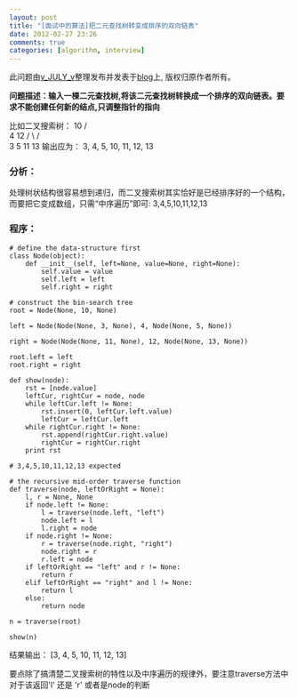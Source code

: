 ```yaml
---
layout: post
title: "[面试中的算法]把二元查找树转变成排序的双向链表"
date: 2012-02-27 23:26
comments: true
categories: [algorithm, interview]
---
```

此问题由[v\_JULY\_v](http://blog.csdn.net/v_JULY_v/article/details/6050133)整理发布并发表于[blog](http://blog.csdn.net/v_JULY_v)上, 版权归原作者所有。

**问题描述：输入一棵二元查找树,将该二元查找树转换成一个排序的双向链表。要求不能创建任何新的结点,只调整指针的指向**

比如二叉搜索树：
           10
          /   \
        4      12
       / \    /  \
      3   5 11    13
输出应为： 3, 4, 5, 10, 11, 12, 13

### 分析：
处理树状结构很容易想到递归，而二叉搜索树其实恰好是已经排序好的一个结构，而要把它变成数组，只需“中序遍历”即可: 3,4,5,10,11,12,13
<!--more-->
### 程序：
    # define the data-structure first
    class Node(object):
        def __init__(self, left=None, value=None, right=None):
            self.value = value
            self.left = left
            self.right = right

    # construct the bin-search tree 
    root = Node(None, 10, None)

    left = Node(Node(None, 3, None), 4, Node(None, 5, None))

    right = Node(Node(None, 11, None), 12, Node(None, 13, None))

    root.left = left
    root.right = right

    def show(node):
        rst = [node.value]
        leftCur, rightCur = node, node
        while leftCur.left != None:
            rst.insert(0, leftCur.left.value)
            leftCur = leftCur.left
        while rightCur.right != None:
            rst.append(rightCur.right.value)
            rightCur = rightCur.right
        print rst

    # 3,4,5,10,11,12,13 expected

    # the recursive mid-order traverse function
    def traverse(node, leftOrRight = None):
        l, r = None, None
        if node.left != None:
            l = traverse(node.left, "left")
            node.left = l
            l.right = node
        if node.right != None:
            r = traverse(node.right, "right")
            node.right = r
            r.left = node
        if leftOrRight == "left" and r != None:
            return r
        elif leftOrRight == "right" and l != None:
            return l
        else:
            return node
    
    n = traverse(root)

    show(n)
结果输出： [3, 4, 5, 10, 11, 12, 13]

要点除了搞清楚二叉搜索树的特性以及中序遍历的规律外，要注意traverse方法中对于该返回'l' 还是 'r' 或者是node的判断
